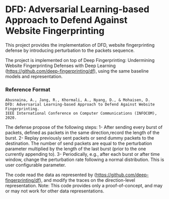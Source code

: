# DFD: Adversarial Learning-based Approach to Defend Against Website Fingerprinting

This project provides the implementation of DFD, website fingerprinting defense by introducing perturbation to the packets sequence.

The project is implemented on top of Deep Fingerprinting: Undermining Website Fingerprinting Defenses with Deep Learning (https://github.com/deep-fingerprinting/df), using the same baseline models and representation. 

### Reference Format
```
Abusnaina, A., Jang, R., Khormali, A., Nyang, D., & Mohaisen, D. 
DFD: Adversarial Learning-based Approach to Defend Against Website Fingerprinting.
IEEE International Conference on Computer Communications (INFOCOM), 2020.
```

The defense propose of the following steps:
1- After sending every burst of packets, defined as packets in the same direction,record the length of the burst.
2- Replay previously sent packets or send dummy packets to the destination. The number of send packets are equal to the perturbation parameter multiplied by the length of the last burst (prior to the one currently appending to). 
3- Periodically, e.g., after each burst or after time window, change the perturbation rate following a normal distribution. This is user configurable parameter.

The code read the data as represented by (https://github.com/deep-fingerprinting/df), and modify the traces on the direction-level representation. 
Note: This code provides only a proof-of-concept, and may or may not work for other data representations. 


